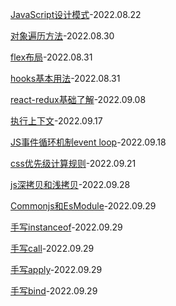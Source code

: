 [JavaScript设计模式](./%E8%AE%BE%E8%AE%A1%E6%A8%A1%E5%BC%8F.md)-2022.08.22

[对象遍历方法](./%E5%AF%B9%E8%B1%A1%E9%81%8D%E5%8E%86%E6%96%B9%E6%B3%95.md)-2022.08.30

[flex布局](./flex%E5%B8%83%E5%B1%80.md)-2022.08.31

[hooks基本用法](./hooks%E5%9F%BA%E6%9C%AC%E7%94%A8%E6%B3%95.md)-2022.08.31

[react-redux基础了解](./redux.md)-2022.09.08

[执行上下文](./%E6%89%A7%E8%A1%8C%E4%B8%8A%E4%B8%8B%E6%96%87.md)-2022.09.17

[JS事件循环机制event loop](./JS%E4%BA%8B%E4%BB%B6%E5%BE%AA%E7%8E%AF%E6%9C%BA%E5%88%B6event%20loop.md)-2022.09.18

[css优先级计算规则](./css%E4%BC%98%E5%85%88%E7%BA%A7.md)-2022.09.21

[js深拷贝和浅拷贝](./js%E6%8B%B7%E8%B4%9D.md)-2022.09.28

[Commonjs和EsModule](./Commonjs%E5%92%8CEsModule.md)-2022.09.29

[手写instanceof](./%E6%89%8B%E5%86%99instanceof.md)-2022.09.29

[手写call](./%E6%89%8B%E5%86%99call.md)-2022.09.29

[手写apply](./%E6%89%8B%E5%86%99apply.md)-2022.09.29

[手写bind](./%E6%89%8B%E5%86%99bind.md)-2022.09.29
